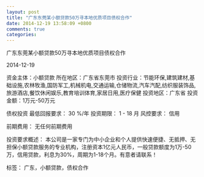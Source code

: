 ```yaml
---
layout: post
title: "广东东莞某小额贷款50万寻本地优质项目债权合作"
date: 2014-12-19 13:58:09 +0800
comments: true
categories: 
---
```

广东东莞某小额贷款50万寻本地优质项目债权合作



2014-12-19

资金主体：小额贷款
所在地区：广东省东莞市
投资行业：节能环保,建筑建材,基础设施,农林牧渔,国防军工,机械机电,交通运输,仓储物流,汽车汽配,纺织服装饰品,旅游酒店,餐饮休闲娱乐,教育培训体育,家居日用,医疗保健
投资地区：广东省
投资金额：1万元-50万元

债权投资
最低回报要求：
                            30 %/年
                                                                                投资期限：
                            1 - 18 月
                                                                                                                                        风控要求：
                            信用

前期费用：
无任何前期费用

投资要求概述：
本公司是一家专门为中小企业和个人提供快速便捷、无抵押、无担保小额贷款服务的专业机构，注册资本1亿元人民币，一般贷款额度为1万-50万，信用贷款，利息为30%，周期为1-18个月。有意者请联系！

标签：
广东，小额贷款，债权合作

